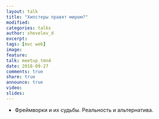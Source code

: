 ```yaml
---
layout: talk
title: "Хипстеры правят миром?"
modified:
categories: talks
author: shevelev_d
excerpt:
tags: [mvc web]
image:
feature:
talk: meetup_tmn4
date: 2018-09-27
comments: true
share: true
announce: true
video: 
slides: 
---
```


* Фреймворки и их судьбы. Реальность и альтернатива.